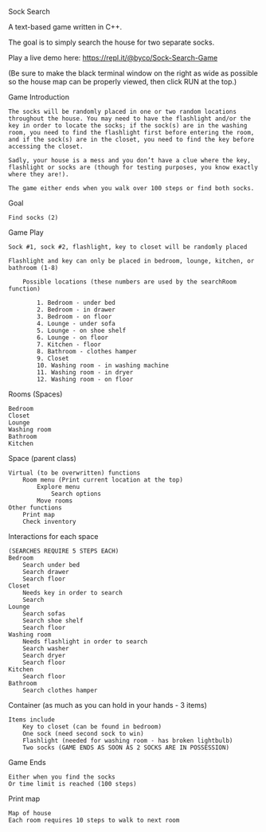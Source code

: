 Sock Search

A text-based game written in C++.

The goal is to simply search the house for two separate socks. 

Play a live demo here: https://repl.it/@byco/Sock-Search-Game

(Be sure to make the black terminal window on the right as wide as possible so the house map can be properly viewed, then click RUN at the top.)

Game Introduction

	The socks will be randomly placed in one or two random locations throughout the house. You may need to have the flashlight and/or the key in order to locate the socks; if the sock(s) are in the washing room, you need to find the flashlight first before entering the room, and if the sock(s) are in the closet, you need to find the key before accessing the closet.

	Sadly, your house is a mess and you don’t have a clue where the key, flashlight or socks are (though for testing purposes, you know exactly where they are!).

	The game either ends when you walk over 100 steps or find both socks.

Goal

	Find socks (2)

Game Play

	Sock #1, sock #2, flashlight, key to closet will be randomly placed
  
	Flashlight and key can only be placed in bedroom, lounge, kitchen, or bathroom (1-8)
  
		Possible locations (these numbers are used by the searchRoom function)
    
			1. Bedroom - under bed
			2. Bedroom - in drawer
			3. Bedroom - on floor
			4. Lounge - under sofa
			5. Lounge - on shoe shelf
			6. Lounge - on floor
			7. Kitchen - floor
			8. Bathroom - clothes hamper
			9. Closet
			10. Washing room - in washing machine
			11. Washing room - in dryer
			12. Washing room - on floor

Rooms (Spaces)

	Bedroom
	Closet
	Lounge
	Washing room
	Bathroom
	Kitchen

Space (parent class)

	Virtual (to be overwritten) functions
		Room menu (Print current location at the top)
			Explore menu
				Search options
			Move rooms
	Other functions
		Print map
		Check inventory

Interactions for each space

	(SEARCHES REQUIRE 5 STEPS EACH)
	Bedroom
		Search under bed
		Search drawer
		Search floor
	Closet
		Needs key in order to search
		Search
	Lounge
		Search sofas
		Search shoe shelf
		Search floor
	Washing room
		Needs flashlight in order to search
		Search washer
		Search dryer
		Search floor
	Kitchen
		Search floor
	Bathroom
		Search clothes hamper

Container (as much as you can hold in your hands - 3 items)

	Items include
		Key to closet (can be found in bedroom)
		One sock (need second sock to win)
		Flashlight (needed for washing room - has broken lightbulb)
		Two socks (GAME ENDS AS SOON AS 2 SOCKS ARE IN POSSESSION)

Game Ends

	Either when you find the socks
	Or time limit is reached (100 steps)

Print map

	Map of house
	Each room requires 10 steps to walk to next room
